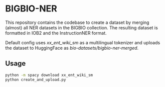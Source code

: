 # BIGBIO-NER

This repository contains the codebase to create a dataset by merging (almost) all NER datasets in
the BIGBIO collection. The resulting dataset is formatted in IOB2 and the InstructionNER format.

Default config uses _xx_ent_wiki_sm_ as a multilingual tokenizer and uploads the dataset to
HuggingFace as _bio-datasets/bigbio-ner-merged_.

## Usage

```bash
python -m spacy download xx_ent_wiki_sm
python create_and_upload.py
```
